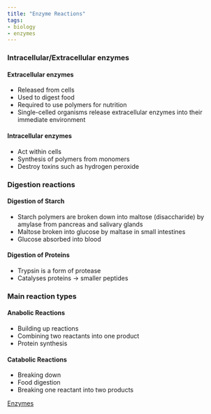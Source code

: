 ```yaml
---
title: "Enzyme Reactions"
tags:
- biology
- enzymes
---
```


### Intracellular/Extracellular enzymes

#### Extracellular enzymes

- Released from cells
- Used to digest food
- Required to use polymers for nutrition
- Single-celled organisms release extracellular enzymes into their immediate environment 

#### Intracellular enzymes

- Act within cells
- Synthesis of polymers from monomers
- Destroy toxins such as hydrogen peroxide


### Digestion reactions

#### Digestion of Starch

- Starch polymers are broken down into maltose (disaccharide) by amylase from pancreas and salivary glands
- Maltose broken into glucose by maltase in small intestines
- Glucose absorbed into blood

#### Digestion of Proteins

- Trypsin is a form of protease
- Catalyses proteins -> smaller peptides

### Main reaction types

#### Anabolic Reactions

- Building up reactions
- Combining two reactants into one product
- Protein synthesis

#### Catabolic Reactions

- Breaking down 
- Food digestion
- Breaking one reactant into two products




[Enzymes](sixth/Biology/Enzymes/Enzymes)